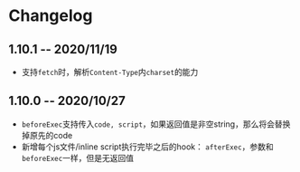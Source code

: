 # Changelog

## 1.10.1 -- 2020/11/19
- 支持`fetch`时，解析`Content-Type`内`charset`的能力

## 1.10.0 -- 2020/10/27
- `beforeExec`支持传入`code, script`，如果返回值是非空string，那么将会替换掉原先的code
- 新增每个js文件/inline script执行完毕之后的hook： `afterExec`，参数和`beforeExec`一样，但是无返回值
